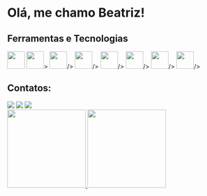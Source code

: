 # Olá, me chamo Beatriz! 

## Ferramentas e Tecnologias

 <img src="https://cdn.jsdelivr.net/gh/devicons/devicon@latest/icons/html5/html5-original-wordmark.svg" width="40" height="40" align-items="50"/>
 <img src="https://cdn.jsdelivr.net/gh/devicons/devicon@latest/icons/css3/css3-original-wordmark.svg" width="40" height="40"  align-items="50"/>>
 <img src="https://cdn.jsdelivr.net/gh/devicons/devicon@latest/icons/mysql/mysql-original-wordmark.svg" width="40" height="40"  align-items="50"/>/>   
 <img src="https://cdn.jsdelivr.net/gh/devicons/devicon@latest/icons/figma/figma-original.svg" width="40" height="40"  align-items="50"/>/>
 <img src="https://cdn.jsdelivr.net/gh/devicons/devicon@latest/icons/git/git-original-wordmark.svg" width="40" height="40"  align-items="50"/>/>
 <img src="https://cdn.jsdelivr.net/gh/devicons/devicon@latest/icons/javascript/javascript-original.svg" width="40" height="40"  align-items="50"/>/>
 <img src="https://cdn.jsdelivr.net/gh/devicons/devicon@latest/icons/kotlin/kotlin-original-wordmark.svg" width="40" height="40"  align-items="50"/>/>
 <img src="https://cdn.jsdelivr.net/gh/devicons/devicon@latest/icons/python/python-original-wordmark.svg" width="40" height="40"  align-items="50"/>/>
          
## Contatos:

<div>
<a href="https://instagram.com/seu-usuário-instagram-aqui" target="_blank"><img loading="lazy" src="https://img.shields.io/badge/-Instagram-%23E4405F?style=for-the-badge&logo=instagram&logoColor=white" target="_blank"></a>
<a href = "mailto:rodbia0510@gmil.com"><img loading="lazy" src="https://img.shields.io/badge/Gmail-D14836?style=for-the-badge&logo=gmail&logoColor=white" target="_blank"></a>
<a href="www.linkedin.com/in/beatriz-rodrigues-5949a8294" target="_blank"><img loading="lazy" src="https://img.shields.io/badge/-LinkedIn-%230077B5?style=for-the-badge&logo=linkedin&logoColor=white" target="_blank"></a>   
</div>

<div>
<a href="https://github.com/triz27111">
<img loading="lazy" height="180em" src="https://github-readme-stats.vercel.app/api/top-langs/?username=triz27111&layout=compact&langs_count=7&theme=dracula"/>
<img loading="lazy" height="180em" src="https://github-readme-stats.vercel.app/api?username=triz27111&show_icons=true&theme=dracula&include_all_commits=true&count_private=true"/>
</div>   
          

